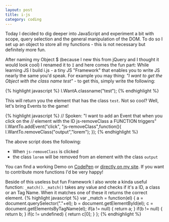 ```yaml
---
layout: post
title: i-js
category: coding
---
```


Today I decided to dig deeper into JavaScript and experiment a bit with scope, query selection and the general manipulation of the DOM. To do so I set up an object to store all my functions - this is not necessary but definitely more fun.

After naming my Object $ (because I new this from jQuery and I thought it would look cool) I renamed it to `I` and here comes the fun part: While learning JS I build i.js - a tiny JS "Framework" that enables you to write JS nearly the same you'd speak.
For example you may thing: *"I want to get the Object with the class name test"* - to get this, simply write the following:

{% highlight javascript %}
I.WantA.classname("test");
{% endhighlight %}

This will return you the element that has the class `test`. Not so cool? Well, let's bring Events to the game!

{% highlight javascript %}
// Spoken: "I want to add an Event that when you click on the 
// element with the ID js-removeClass a FUNCTION triggers"
I.WantTo.addEvent("click", "js-removeClass",function(){
	I.WantTo.removeClass("output","lorem");
});
{% endhighlight %}

The above script does the following:

* When `js-removeClass` is clicked
* the class `lorem` will be removed from an element with the class `output`

You can find a working Demo on [CodePen](http://codepen.io/kevingimbel/pen/sgCae) or [directly on my site](http://kevingimbel.com/i.js/demo/). If you want to contribute more functions I'd be very happy!

Beside of this useless but fun Framework I also wrote a kinda useful function: `_match()`. `_match()` takes any value and checks if it's a ID, a class or an Tag Name. When it matches one of these it returns the correct element. 
{% highlight javascript %}
var _match = function(el) {
    a = document.querySelector("."+el);
    b = document.getElementById(el);
    c = document.getElementsByTagName(el);
    if(a != null) {
        return a;
    }
    if(b != null) {
        return b;
    }
    if(c != undefined) {
        return c[0];
    }
};
{% endhighlight %}
